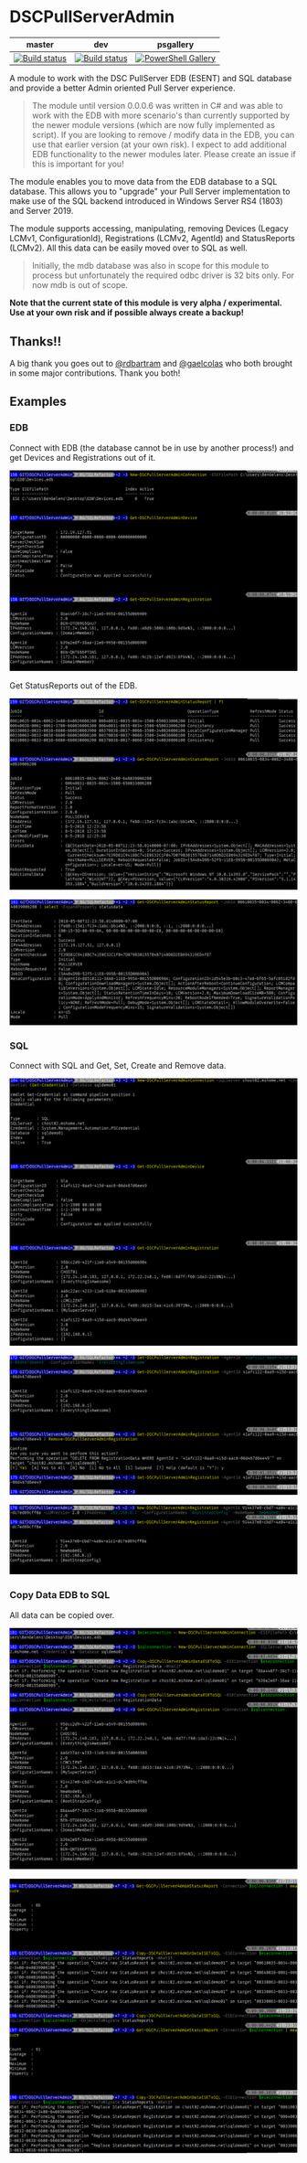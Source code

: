 # DSCPullServerAdmin

master|dev|psgallery
------|---|---------
[![Build status](https://ci.appveyor.com/api/projects/status/4xuee8cuu6p8bs9i/branch/master?svg=true)](https://ci.appveyor.com/project/bgelens/dscpullserveradmin/branch/master)|[![Build status](https://ci.appveyor.com/api/projects/status/4xuee8cuu6p8bs9i/branch/dev?svg=true)](https://ci.appveyor.com/project/bgelens/dscpullserveradmin/branch/dev)| [![PowerShell Gallery](https://img.shields.io/powershellgallery/v/dscpullserveradmin.svg)](https://www.powershellgallery.com/packages/dscpullserveradmin)

A module to work with the DSC PullServer EDB (ESENT) and SQL database and provide a better Admin oriented Pull Server experience.

> The module until version 0.0.0.6 was written in C# and was able to work with the EDB with more scenario's than currently supported by the newer module versions (which are now fully implemented as script). If you are looking to remove / modify data in the EDB, you can use that earlier version (at your own risk). I expect to add additional EDB functionality to the newer modules later. Please create an issue if this is important for you!

The module enables you to move data from the EDB database to a SQL database. This allows you to "upgrade" your Pull Server implementation to make use of the SQL backend introduced in Windows Server RS4 (1803) and Server 2019.

The module supports accessing, manipulating, removing Devices (Legacy LCMv1, ConfigurationId), Registrations (LCMv2, AgentId) and StatusReports (LCMv2). All this data can be easily moved over to SQL as well.

> Initially, the mdb database was also in scope for this module to process but unfortunately the required odbc driver is 32 bits only. For now mdb is out of scope.

**Note that the current state of this module is very alpha / experimental. Use at your own risk and if possible always create a backup!**

## Thanks!!

A big thank you goes out to [@rdbartram](https://github.com/rdbartram/) and [@gaelcolas](https://github.com/gaelcolas/) who both brought in some major contributions. Thank you both!

## Examples

### EDB

Connect with EDB (the database cannot be in use by another process!) and get Devices and Registrations out of it.

![edb01](/images/edb01.png)

Get StatusReports out of the EDB.

![edb02](/images/edb02.png)

![edb03](/images/edb03.png)

### SQL

Connect with SQL and Get, Set, Create and Remove data.

![sql01](/images/sql01.png)

![sql02](/images/sql02.png)

![sql03](/images/sql03.png)

### Copy Data EDB to SQL

All data can be copied over.

![edb2sql01](/images/edb2sql01.png)

![edb2sql02](/images/edb2sql02.png)
